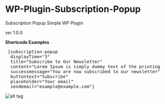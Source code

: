 # WP-Plugin-Subscription-Popup
Subscription Popup Simple WP Plugin

ver 1.0.0

<b>Shortcode Examples</b>

<pre>
 [subscription-popup 
  displayTime="3" 
  title="Subscribe to Our Newsletter" 
  content="Lorem Ipsum is simply dummy text of the printing and typesetting industry" 
  successmessage="You are now subscribed to our newsletter"
  buttontext="Subscribe"
  placeholder="Your email"
  sendemail="example@example.com"]
</pre>

![alt tag](https://s17.postimg.org/4lb4a1o0f/plugin.png)

